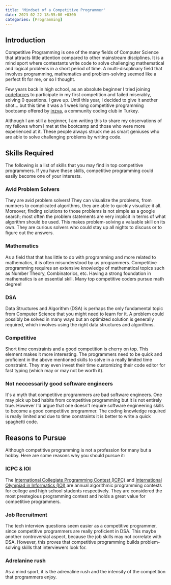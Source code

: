 ```yaml
---
title: 'Mindset of a Competitive Programmer'
date: 2023-02-22 18:55:00 +0300
categories: [Programming]
---
```


## Introduction
Competitive Programming is one of the many fields of Computer Science that attracts little attention compared to other mainstream disciplines. It is a mind sport where contestants write code to solve challenging mathematical and logical problems in a short period of time. A multi-discplinary field that involves programming, mathematics and problem-solving seemed like a perfect fit for me, or so I thought.

Few years back in high school, as an absolute beginner I tried joining [codeforces](https://codeforces.com/) to participate in my first competition and failed miserably, solving 0 questions. I gave up. 
Until this year, I decided to give it another shot... but this time it was a 1 week long competitive programming bootcamp offered by [inzva](https://inzva.com/), a community coding club in Turkey.

Although I am still a beginner, I am writing this to share my observations of my fellows whom I met at the bootcamp and those who were more experienced at it. These people always struck me as smart geniuses who are able to solve challenging problems by writing code.

## Skills Required
The following is a list of skills that you may find in top competitive programmers. If you have these skills, competitive programming could easily become one of your interests.

### Avid Problem Solvers
They are avid problem solvers! They can visualize the problems, from numbers to complicated algorithms, they are able to quickly visualize it all. Moreover, finding solutions to those problems is not simple as a google search; most often the problem statements are very implicit in terms of what algorithm should be used. This makes problem-solving a valuable skill on its own. They are curious solvers who could stay up all nights to discuss or to figure out the answers.

### Mathematics
As a field that that has little to do with programming and more related to mathematics, it is often misunderstood by us programmers. Competitive programming requires an extensive knowledge of mathematical topics such as Number Theory, Combinatorics, etc. Having a strong foundation in mathematics is an essential skill. Many top competitive coders pursue math degree!

### DSA
Data Structures and Algorithm (DSA) is perhaps the only fundamental topic from Computer Science that you might need to learn for it. A problem could possibly be solved in many ways but an optimized solution is generally required, which involves using the right data structures and algorithms.

### Competitive
Short time constraints and a good competition is cherry on top. This element makes it more interesting. The programmers need to be quick and proficient in the above mentioned skills to solve in a really limited time constraint. They may even invest their time customizing their code editor for fast typing (which may or may not be worth it).

### Not neccessarily good software engineers
It's a myth that competitive programmers are bad software engineers. One may pick up bad habits from competitive programming but it is not entirely true. However I'd argue that one doesn't require software engineering skills to become a good competitive programmer. The coding knowledge required is really limited and due to time constraints it is better to write a quick spaghetti code.

## Reasons to Pursue
Although competitive programming is not a profession for many but a hobby. Here are some reasons why you should pursue it:

### ICPC & IOI
The [International Collegiate Programming Contest (ICPC)](https://icpc.global/) and [International Olympiad in Informatics (IOI)](https://ioinformatics.org/) are annual algorithmic programming contests for college and high school students respectively. They are considered the most prestegious programming contest and holds a great value for competitive programmers.

### Job Recruitment
The tech interview questions seem easier as a competitive programmer, since competitive programmers are really proficient in DSA. This maybe another controversial aspect, because the job skills may not correlate with DSA. However, this proves that competitive programming builds problem-solving skills that interviewers look for.

### Adrelanine rush
As a mind sport, it is the adrenaline rush and the intensity of the competition that programmers enjoy.
